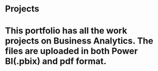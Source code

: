 # Projects
# This portfolio has all the work projects on Business Analytics. The files are uploaded in both Power BI(.pbix) and pdf format.
